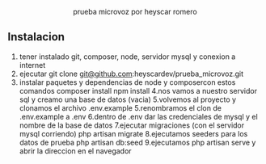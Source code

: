 <p align="center">prueba microvoz por heyscar romero</p>


## Instalacion

1. tener instalado git, composer, node, servidor mysql  y conexion a internet
2. ejecutar git clone  git@github.com:heyscardev/prueba_microvoz.git
3. instalar paquetes y dependencias de node y composercon estos comandos
    composer install
    npm install
4.nos vamos a nuestro servidor sql y creamo una base de datos (vacia)
5.volvemos al proyecto y clonamos el archivo .env.example
5.renombramos el clon de .env.example a .env
6.dentro de .env dar las credenciales de mysql y el nombre de la base de datos
7.ejecutar migraciones (con el servidor mysql corriendo)
    php artisan migrate
8.ejecutamos seeders para los datos de prueba
    php artisan db:seed
9.ejecutamos php artisan serve y abrir la direccion en el navegador
    
